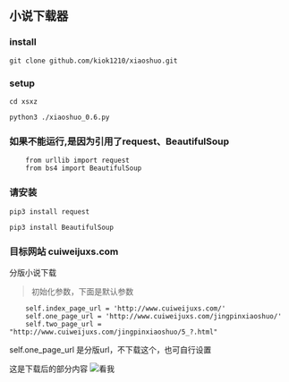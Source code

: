 小说下载器
---


### install

    
    git clone github.com/kiok1210/xiaoshuo.git
    
 ### setup
 
    cd xsxz
    
    python3 ./xiaoshuo_0.6.py

### 如果不能运行,是因为引用了request、BeautifulSoup

        from urllib import request
        from bs4 import BeautifulSoup
        
### 请安装
   
    pip3 install request
   
    pip3 install BeautifulSoup
 

### 目标网站 cuiweijuxs.com

分版小说下载

> 初始化参数，下面是默认参数

        self.index_page_url = 'http://www.cuiweijuxs.com/'
        self.one_page_url = 'http://www.cuiweijuxs.com/jingpinxiaoshuo/'
        self.two_page_url = "http://www.cuiweijuxs.com/jingpinxiaoshuo/5_?.html"
        
self.one_page_url 是分版url，不下载这个，也可自行设置

这是下载后的部分内容
![看我](https://images2018.cnblogs.com/blog/1349401/201804/1349401-20180421223248272-9060498.jpg)           
    
